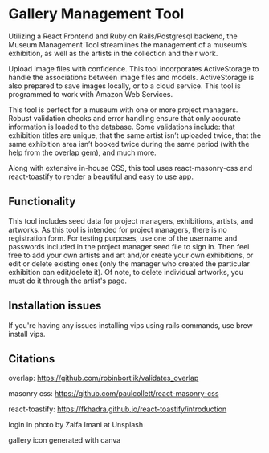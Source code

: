 # Gallery Management Tool

Utilizing a React Frontend and Ruby on Rails/Postgresql backend, the Museum Management Tool streamlines the management of a museum’s exhibition, as well as the artists in the collection and their work. 

Upload image files with confidence. This tool incorporates ActiveStorage to handle the associations between image files and models. ActiveStorage is also prepared to save images locally, or to a cloud service. This tool is programmed to work with Amazon Web Services. 

This tool is perfect for a museum with one or more project managers. Robust validation checks and error handling ensure that only accurate information is loaded to the database. Some validations include: that exhibition titles are unique, that the same artist isn’t uploaded twice, that the same exhibition area isn’t booked twice during the same period (with the help from the overlap gem), and much more.  

Along with extensive in-house CSS, this tool uses react-masonry-css and react-toastify to render a beautiful and easy to use app. 

## Functionality

This tool includes seed data for project managers, exhibitions, artists, and artworks. As this tool is intended for project managers, there is no registration form. For testing purposes, use one of the username and passwords included in the project manager seed file to sign in. Then feel free to add your own artists and art and/or create your own exhibitions, or edit or delete existing ones (only the manager who created the particular exhibition can edit/delete it). Of note, to delete individual artworks, you must do it through the artist's page. 

## Installation issues

If you're having any issues installing vips using rails commands, use brew install vips. 

## Citations

overlap: https://github.com/robinbortlik/validates_overlap

masonry css: https://github.com/paulcollett/react-masonry-css

react-toastify: https://fkhadra.github.io/react-toastify/introduction

login in photo by Zalfa Imani at Unsplash  

gallery icon generated with canva